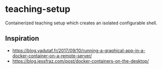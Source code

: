 # teaching-setup

Containerized teaching setup which creates an isolated configurable shell.


## Inspiration

- https://blog.yadutaf.fr/2017/09/10/running-a-graphical-app-in-a-docker-container-on-a-remote-server/
- https://blog.jessfraz.com/post/docker-containers-on-the-desktop/
